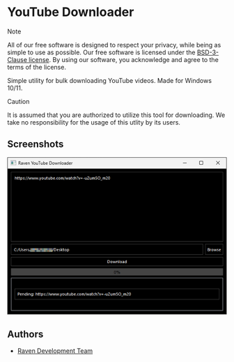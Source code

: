 
# YouTube Downloader

> [!NOTE]
> All of our free software is designed to respect your privacy, while being as simple to use as possible. Our free software is licensed under the [BSD-3-Clause license](https://ravendevteam.org/files/BSD-3-Clause.txt). By using our software, you acknowledge and agree to the terms of the license.

Simple utility for bulk downloading YouTube videos. Made for Windows 10/11.

> [!CAUTION]
> It is assumed that you are authorized to utilize this tool for downloading. We take no responsibility for the usage of this utlity by its users.

## Screenshots

![Demo Screenshot 1](https://raw.githubusercontent.com/ravendevteam/youtubedownloader/refs/heads/main/demo_screenshot_1.png)

## Authors

- [Raven Development Team](https://ravendevteam.org/)
